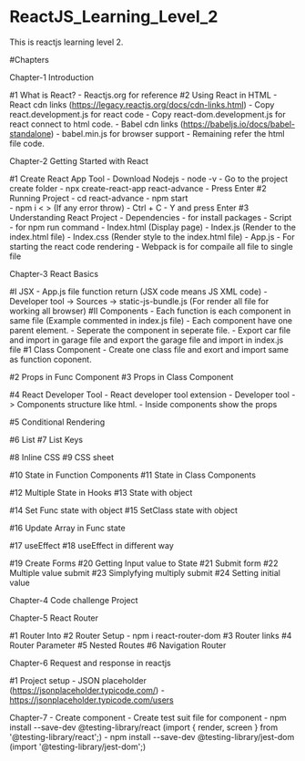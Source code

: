 # ReactJS_Learning_Level_2
This is reactjs learning level 2.



#Chapters

Chapter-1 Introduction

#1 What is React?
    - Reactjs.org for reference
#2 Using React in HTML
    - React cdn links (https://legacy.reactjs.org/docs/cdn-links.html)
    - Copy  react.development.js for react code 
    - Copy react-dom.development.js for react connect to html code.
    - Babel cdn links (https://babeljs.io/docs/babel-standalone)
    - babel.min.js for browser support
    - Remaining refer the html file code.




Chapter-2 Getting Started with React

#1 Create React App Tool
    - Download Nodejs
    - node -v
    - Go to the project create folder
    - npx create-react-app react-advance
    - Press Enter
#2 Running Project
    - cd react-advance
    - npm start   
    - npm i < <!-- package name --> >  (If any error throw)
    - Ctrl + C
    - Y and press Enter
#3 Understanding React Project
    - Dependencies - for install packages
    - Script - for npm run command
    - Index.html (Display page)
    - Index.js (Render to the index.html file)
    - Index.css (Render style to the index.html file)
    - App.js - For starting the react code rendering 
    - Webpack is for compaile all file to single file




Chapter-3 React Basics

#I JSX
    - App.js file function return (JSX code means JS XML code)
    - Developer tool -> Sources -> static-js-bundle.js (For render all file for working all browser)
#II Components
    - Each function is each component in same file (Example commented in index.js file)
    - Each component have one parent element.
    - Seperate the component in seperate file.
    - Export car file and import in garage file and export the garage file and import in index.js file
#1 Class Component
    - Create one class file and exort and import same as function coponent.

#2 Props in Func Component
#3 Props in Class Component

#4 React Developer Tool
    - React developer tool extension
    - Developer tool -> Components structure like html.
    - Inside components show the props

#5 Conditional Rendering

#6 List
#7 List Keys

#8 Inline CSS
#9 CSS sheet

#10 State in Function Components
#11 State in Class Components

#12 Multiple State in Hooks
#13 State with object

#14 Set Func state with object
#15 SetClass state with object

#16 Update Array in Func state

#17 useEffect
#18 useEffect in different way

#19 Create Forms
#20 Getting Input value to State
#21 Submit form
#22 Multiple value submit
#23 Simplyfying multiply submit
#24 Setting initial value 



Chapter-4 Code challenge Project



Chapter-5 React Router

#1 Router Into
#2 Router Setup
    - npm i react-router-dom
#3 Router links
#4 Router Parameter
#5 Nested Routes
#6 Navigation Router



Chapter-6 Request and response in reactjs

#1 Project setup
    - JSON placeholder (https://jsonplaceholder.typicode.com/)
    - https://jsonplaceholder.typicode.com/users



Chapter-7 
    - Create component
    - Create test suit file for component
    - npm install --save-dev @testing-library/react (import { render, screen } from '@testing-library/react';)
    - npm install --save-dev @testing-library/jest-dom (import '@testing-library/jest-dom';)